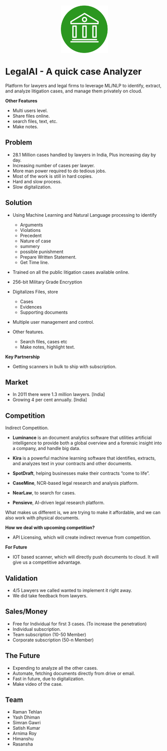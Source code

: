 <p align="center">
    <img src="LegalAI.png" width="150">
</p>

# LegalAI - A quick case Analyzer

Platform for lawyers and legal firms to leverage ML/NLP to identify, extract, and analyze litigation cases, and manage them privately on cloud.

**Other Features** 
- Multi users level.
- Share files online.
- search files, text, etc. 
- Make notes. 

## Problem

- 28.1 Million cases handled by lawyers in India, Plus increasing day by day.
- Increasing number of cases per lawyer.
- More man power required to do tedious jobs.
- Most of the work is still in hard copies.
- Hard and slow process.
- Slow digitalization.


## Solution

- Using Machine Learning and Natural Language processing to identify 
	- Arguments
	- Violations 
	- Precedent
	- Nature of case
	- summery
	- possible punishment
	- Prepare Written Statement.
	- Get Time line.

- Trained on all the public litigation cases available online.
- 256-bit Military Grade Encryption

- Digitalizes Files, store 
	- Cases
	- Evidences 
	- Supporting documents

- Multiple user management and control.
- Other features.
	- Search files, cases etc
	- Make notes, highlight text.

**Key Partnership**

- Getting scanners in bulk to ship with subscription.

## Market 

- In 2011 there were 1.3 million lawyers. [India]
- Growing 4 per cent annually. [India]

## Competition

Indirect Competition.

- **Luminance** is an document analytics software that utilities artificial intelligence to provide both a global overview and a forensic insight into a company, and handle big data.

- **Kira** is a powerful machine learning software that identifies, extracts, and analyzes text in your contracts and other documents.

- **SpotDraft**, helping businesses make their contracts “come to life”.

- **CaseMine**, NCR-based legal research and analysis platform.

- **NearLaw**, to search for cases.

- **Pensieve**, AI-driven legal research platform.

What makes us different is, we are trying to make it affordable, and we can also work with physical documents.

**How we deal with upcoming competition?**

- API Licensing, which will create indirect revenue from competition.

**For Future**

- IOT based scanner, which will directly push documents to cloud. It will give us a competitive advantage.

## Validation

- 4/5 Lawyers we called wanted to implement it right away.
- We did take feedback from lawyers.

## Sales/Money

- Free for Individual for first 3 cases. (To increase the penetration)
- Individual subscription.
- Team subscription (10-50 Member) 
- Corporate subscription (50-n Member) 


## The Future

- Expending to analyze all the other cases.
- Automate, fetching documents directly from drive or email.
- Fast in future, due to digitalization.
- Make video of the case.

## Team 

- Raman Tehlan
- Yash Dhiman
- Simran Gawri
- Satish Kumar 
- Arnima Roy
- Himanshu 
- Rasansha
